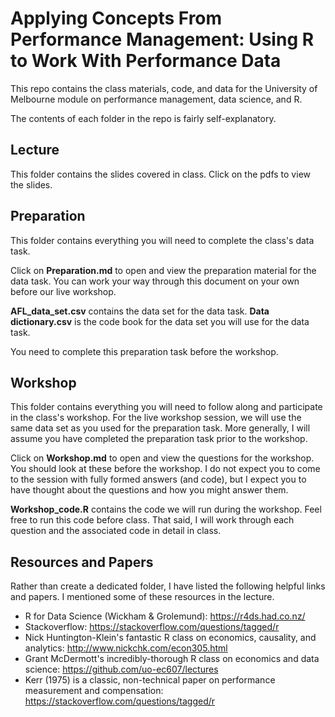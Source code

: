 # Applying Concepts From Performance Management: Using R to Work With Performance Data

This repo contains the class materials, code, and data for the University of Melbourne module on performance management, data science, and R.

The contents of each folder in the repo is fairly self-explanatory.

## Lecture 

This folder contains the slides covered in class. Click on the pdfs to view the slides.

## Preparation

This folder contains everything you will need to complete the class's data task. 

Click on **Preparation.md** to open and view the preparation material for the data task. You can work your way through this document on your own before our live workshop. 

**AFL_data_set.csv** contains the data set for the data task. **Data dictionary.csv** is the code book for the data set you will use for the data task.

You need to complete this preparation task before the workshop.

## Workshop

This folder contains everything you will need to follow along and participate in the class's workshop. For the live workshop session, we will use the same data set as you used for the preparation task. More generally, I will assume you have completed the preparation task prior to the workshop. 

Click on **Workshop.md** to open and view the questions for the workshop. You should look at these before the workshop. I do not expect you to come to the session with fully formed answers (and code), but I expect you to have thought about the questions and how you might answer them.

**Workshop_code.R** contains the code we will run during the workshop. Feel free to run this code before class. That said, I will work through each question and the associated code in detail in class.

## Resources and Papers 

Rather than create a dedicated folder, I have listed the following helpful links and papers. I mentioned some of these resources in the lecture.

- R for Data Science (Wickham & Grolemund): https://r4ds.had.co.nz/
- Stackoverflow: https://stackoverflow.com/questions/tagged/r
- Nick Huntington-Klein's fantastic R class on economics, causality, and analytics: http://www.nickchk.com/econ305.html
- Grant McDermott's incredibly-thorough R class on economics and data science: https://github.com/uo-ec607/lectures
- Kerr (1975) is a classic, non-technical paper on performance measurement and compensation: https://stackoverflow.com/questions/tagged/r




